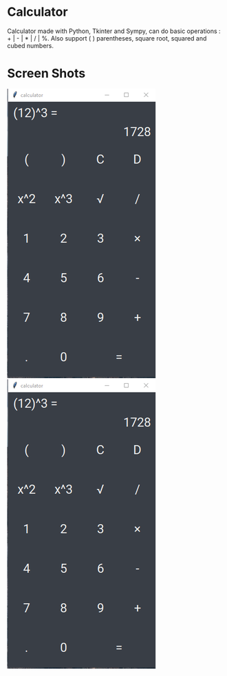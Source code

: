 # Calculator

Calculator made with Python, Tkinter and Sympy, can do basic operations : + | - | * | / | %.
Also support ( ) parentheses, square root, squared and cubed numbers.

# Screen Shots

![01](./screenshots/01.png)
![02](./screenshots/02.png)
